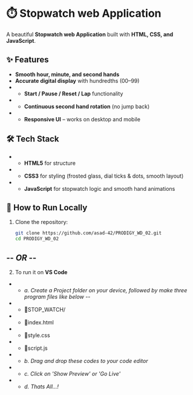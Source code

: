 # ⏱️ Stopwatch web Application

A beautiful **Stopwatch web Application** built with **HTML, CSS, and JavaScript**.  


## ✨ Features

-  **Smooth hour, minute, and second hands**
-  **Accurate digital display** with hundredths (00–99)
- * **Start / Pause / Reset / Lap** functionality
- * **Continuous second hand rotation** (no jump back)
- * **Responsive UI** – works on desktop and mobile


## 🛠️ Tech Stack

- * **HTML5** for structure
- * **CSS3** for styling (frosted glass, dial ticks & dots, smooth layout)
- * **JavaScript** for stopwatch logic and smooth hand animations


## 🚀 How to Run Locally

1. Clone the repository:
   ```bash
   git clone https://github.com/asad-42/PRODIGY_WD_02.git
   cd PRODIGY_WD_02
## -- *OR* --
2. To run it on **VS Code**
- * *a. Create a Project folder on your device, followed by make three program files like below --*
- * 📂STOP_WATCH/
-    * 📄index.html
-    * 📄style.css
-    * 📄script.js
- * *b. Drag and drop these codes to your code editor*
- * *c. Click on 'Show Preview' or 'Go Live'*
- * *d. Thats All...!*
